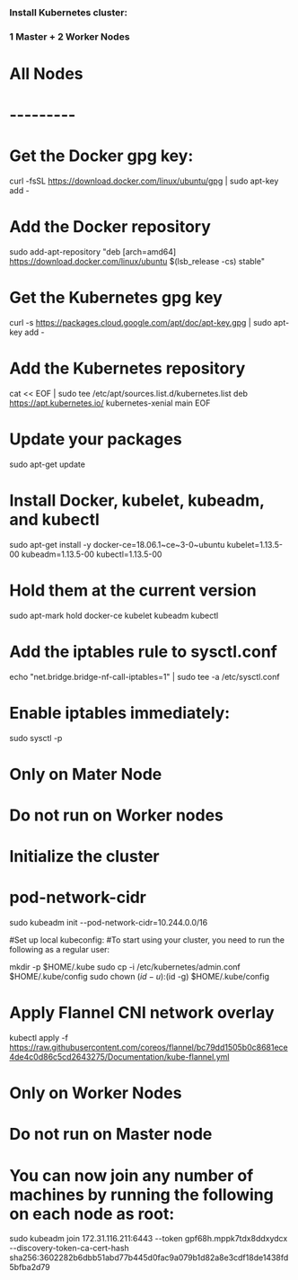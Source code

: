 ### Install Kubernetes cluster:

### 1 Master + 2 Worker Nodes

# All Nodes
# ---------
# Get the Docker gpg key:
curl -fsSL https://download.docker.com/linux/ubuntu/gpg | sudo apt-key add -

# Add the Docker repository
sudo add-apt-repository    "deb [arch=amd64] https://download.docker.com/linux/ubuntu $(lsb_release -cs) stable"

# Get the Kubernetes gpg key
curl -s https://packages.cloud.google.com/apt/doc/apt-key.gpg | sudo apt-key add -

# Add the Kubernetes repository
cat << EOF | sudo tee /etc/apt/sources.list.d/kubernetes.list
deb https://apt.kubernetes.io/ kubernetes-xenial main
EOF

# Update your packages
sudo apt-get update

# Install Docker, kubelet, kubeadm, and kubectl
sudo apt-get install -y docker-ce=18.06.1~ce~3-0~ubuntu kubelet=1.13.5-00 kubeadm=1.13.5-00 kubectl=1.13.5-00

# Hold them at the current version
sudo apt-mark hold docker-ce kubelet kubeadm kubectl

# Add the iptables rule to sysctl.conf
echo "net.bridge.bridge-nf-call-iptables=1" | sudo tee -a /etc/sysctl.conf

# Enable iptables immediately:
sudo sysctl -p



# Only on Mater Node
# Do not run on Worker nodes
# Initialize the cluster 
# pod-network-cidr
sudo kubeadm init --pod-network-cidr=10.244.0.0/16

#Set up local kubeconfig:
#To start using your cluster, you need to run the following as a regular user:

  mkdir -p $HOME/.kube
  sudo cp -i /etc/kubernetes/admin.conf $HOME/.kube/config
  sudo chown $(id -u):$(id -g) $HOME/.kube/config

# Apply Flannel CNI network overlay
kubectl apply -f https://raw.githubusercontent.com/coreos/flannel/bc79dd1505b0c8681ece4de4c0d86c5cd2643275/Documentation/kube-flannel.yml


# Only on Worker Nodes
# Do not run on Master node

# You can now join any number of machines by running the following on each node as root:

sudo kubeadm join 172.31.116.211:6443 --token gpf68h.mppk7tdx8ddxydcx --discovery-token-ca-cert-hash sha256:3602282b6dbb51abd77b445d0fac9a079b1d82a8e3cdf18de1438fd5bfba2d79

